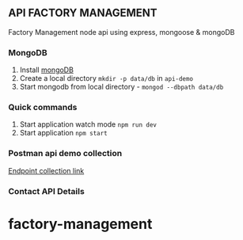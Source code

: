 ## API FACTORY MANAGEMENT
Factory Management node api using express, mongoose & mongoDB

### MongoDB

1. Install [mongoDB](https://docs.mongodb.com/manual/tutorial/install-mongodb-on-os-x/)
1. Create a local directory `mkdir -p data/db` in `api-demo`
1. Start mongodb from local directory - `mongod --dbpath data/db`

### Quick commands

1. Start application watch mode `npm run dev`
1. Start application `npm start`

### Postman api demo collection

[Endpoint collection link](https://www.getpostman.com/collections/a82ec0d062ee11b1140c)

### Contact API Details

<!-- 1. Get all contacts

```text
curl -X GET -H "Cache-Control: no-cache" "http://localhost:8080/api/contacts"
```

2. Create contact

```text
curl -X POST -H "Content-Type: application/json" -H "Cache-Control: no-cache" -d '{
    "name": "name",
    "email": "email@me.com"
}' "http://localhost:8080/api/contact"
```

3. Get contact by Id
```text
curl -X GET -H "Content-Type: application/json" -H "Cache-Control: no-cache" "http://localhost:8080/api/contact/{ID}"
```

4. Update contact by Id
```text
curl -X PUT -H "Content-Type: application/json" -H "Cache-Control: no-cache" -d '{
  "name": "name"
}' "http://localhost:8080/api/contact/{ID}"
```

5. Delete contact by Id
```text
curl -X DELETE -H "Cache-Control: no-cache" -H "http://localhost:8080/api/contacts/{ID}"
``` -->
# factory-management
